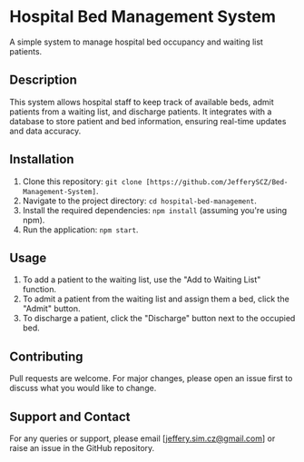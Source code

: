 # Hospital Bed Management System

A simple system to manage hospital bed occupancy and waiting list patients.

## Description

This system allows hospital staff to keep track of available beds, admit patients from a waiting list, and discharge patients. It integrates with a database to store patient and bed information, ensuring real-time updates and data accuracy.

## Installation

1. Clone this repository: `git clone [https://github.com/JefferySCZ/Bed-Management-System]`.
2. Navigate to the project directory: `cd hospital-bed-management`.
3. Install the required dependencies: `npm install` (assuming you're using npm).
4. Run the application: `npm start`.

## Usage

1. To add a patient to the waiting list, use the "Add to Waiting List" function.
2. To admit a patient from the waiting list and assign them a bed, click the "Admit" button.
3. To discharge a patient, click the "Discharge" button next to the occupied bed.

## Contributing

Pull requests are welcome. For major changes, please open an issue first to discuss what you would like to change.

<!-- ## License

This project is licensed under the MIT License - see the `LICENSE.md` file for details. -->

## Support and Contact

For any queries or support, please email [jeffery.sim.cz@gmail.com] or raise an issue in the GitHub repository.
